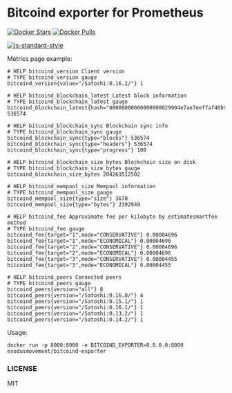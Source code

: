 # Bitcoind exporter for Prometheus
[![Docker Stars](https://img.shields.io/docker/stars/exodusmovement/bitcoind-exporter.svg?style=flat-square)](https://hub.docker.com/r/exodusmovement/bitcoind-exporter/)
[![Docker Pulls](https://img.shields.io/docker/pulls/exodusmovement/bitcoind-exporter.svg?style=flat-square)](https://hub.docker.com/r/exodusmovement/bitcoind-exporter/)

[![js-standard-style](https://cdn.rawgit.com/feross/standard/master/badge.svg)](https://github.com/feross/standard)

Metrics page example:

```
# HELP bitcoind_version Client version
# TYPE bitcoind_version gauge
bitcoind_version{value="/Satoshi:0.16.2/"} 1

# HELP bitcoind_blockchain_latest Latest block information
# TYPE bitcoind_blockchain_latest gauge
bitcoind_blockchain_latest{hash="00000000000000000029904e7ae7eeffaf46b9b2a6b623afd39b8ee64d281a10"} 536574

# HELP bitcoind_blockchain_sync Blockchain sync info
# TYPE bitcoind_blockchain_sync gauge
bitcoind_blockchain_sync{type="blocks"} 536574
bitcoind_blockchain_sync{type="headers"} 536574
bitcoind_blockchain_sync{type="progress"} 100

# HELP bitcoind_blockchain_size_bytes Blockchain size on disk
# TYPE bitcoind_blockchain_size_bytes gauge
bitcoind_blockchain_size_bytes 204263512502

# HELP bitcoind_mempool_size Mempool information
# TYPE bitcoind_mempool_size gauge
bitcoind_mempool_size{type="size"} 3670
bitcoind_mempool_size{type="bytes"} 2392949

# HELP bitcoind_fee Approximate fee per kilobyte by estimatesmartfee method
# TYPE bitcoind_fee gauge
bitcoind_fee{target="1",mode="CONSERVATIVE"} 0.00004696
bitcoind_fee{target="1",mode="ECONOMICAL"} 0.00004696
bitcoind_fee{target="2",mode="CONSERVATIVE"} 0.00004696
bitcoind_fee{target="2",mode="ECONOMICAL"} 0.00004696
bitcoind_fee{target="3",mode="CONSERVATIVE"} 0.00004455
bitcoind_fee{target="3",mode="ECONOMICAL"} 0.00004455

# HELP bitcoind_peers Connected peers
# TYPE bitcoind_peers gauge
bitcoind_peers{version="all"} 8
bitcoind_peers{version="/Satoshi:0.16.0/"} 4
bitcoind_peers{version="/Satoshi:0.15.1/"} 1
bitcoind_peers{version="/Satoshi:0.16.1/"} 1
bitcoind_peers{version="/Satoshi:0.13.2/"} 1
bitcoind_peers{version="/Satoshi:0.14.2/"} 1
```

Usage:

```
docker run -p 8000:8000 -e BITCOIND_EXPORTER=0.0.0.0:8000 exodusmovement/bitcoind-exporter
```

### LICENSE

MIT
